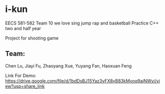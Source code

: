 # i-kun
EECS 581-582 Team 10
we love sing jump rap and basketball
Practice C++ two and half year
  
 Project for shooting game 

## Team: 
Chen Lu, Jiayi Fu, Zhaoyang Xue, Yuyang Fan, Haoxuan Feng

Link For Demo: https://drive.google.com/file/d/1bdDsBJ15Yaz3yFX8yB83kMvoq9ajNWyj/view?usp=share_link
